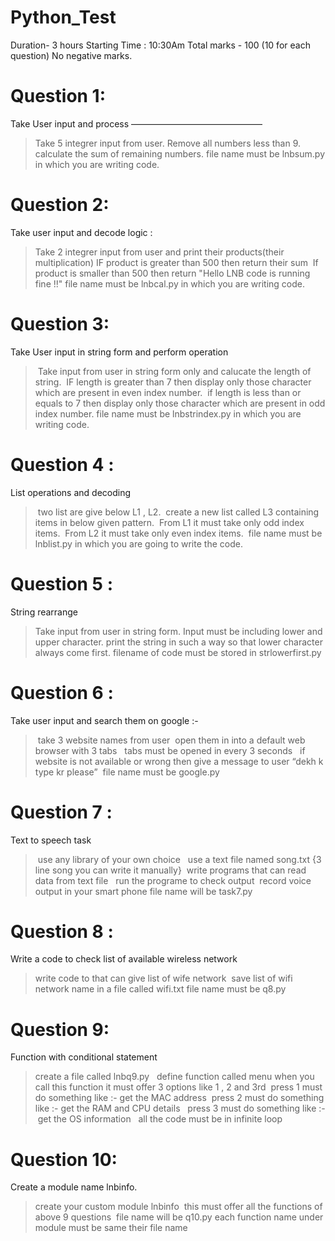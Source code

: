 # Python_Test

Duration- 3 hours
Starting Time : 10:30Am 
Total marks - 100 (10 for each question)
No negative marks. 

# Question 1: 

Take User input and process
———————————————

> Take 5 integrer input from user.
> Remove all numbers less than 9.
> calculate the sum of remaining numbers.
> file name must be lnbsum.py in which you are writing code.


# Question 2: 

Take user input and decode logic : 

> Take 2 integrer input from user and print their products(their multiplication)
> IF product is greater than 500 then return their sum 
> If product is smaller than 500 then return "Hello LNB code is running fine !!"
> file name must be lnbcal.py in which you are writing code.


# Question 3: 

Take User input in string form and perform operation

> Take input from user in string form only and calucate the length of string.
> IF length is greater than 7 then display only those character which are present in even index number.
> if length is less than or equals to 7 then display only those character which are present in odd index number.
> file name must be lnbstrindex.py in which you are writing code.

# Question 4 : 

List operations and decoding

> two list are give below L1 , L2.
> create a new list called L3 containing items in below given pattern.
> From L1 it must take only odd index items.
> From L2 it must take only even index items.
> file name must be lnblist.py in which you are going to write the code.


# Question 5 :

String rearrange

> Take input from user in string form.
> Input must be including lower and upper character.
> print the string in such a way so that lower character always come first.
> filename of code must be stored in strlowerfirst.py 


# Question 6 : 

Take user input and search them on google :-

> take 3 website names from user
> open them in into a default web browser with 3 tabs 
> tabs must be opened in every 3 seconds 
> if website is not available or wrong then give a message to user “dekh k type kr please”
> file name must be google.py 


# Question 7 : 

Text to speech task 

> use any library of your own choice 
> use a text file named song.txt {3 line song you can write it manually}
> write programs that can read data from text file 
> run the programe to check output 
> record voice output in your smart phone
> file name will be task7.py


# Question 8 : 

Write a code to check list of available wireless network 

> write code to that can give list of wife network 
> save list of wifi network name in a file called wifi.txt
> file name must be q8.py



# Question 9: 

Function with conditional statement 

> create a file called lnbq9.py  
> define function called menu
> when you call this function it must offer 3 options like 1 , 2 and 3rd 
> press 1 must do something like :- get the MAC address 
> press 2 must do something like :- get the RAM and CPU details  
> press 3 must do something like :- get the OS information 
> all the code must be in infinite loop 


# Question 10:

Create a module name lnbinfo.

> create your custom module lnbinfo 
> this must offer all the functions of above 9 questions 
> file name will be q10.py
> each function name under module must be same their file name

